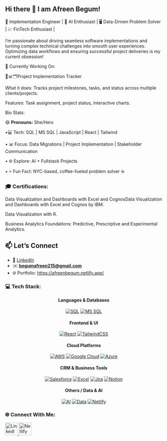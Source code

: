 ## Hi there 👋  I am Afreen Begum!

🌟 Implementation Engineer | 🚀 AI Enthusiast | 🖥️ Data-Driven Problem Solver | 💹 FinTech Enthusiast | 

I’m passionate about driving seamless software implementations and turning complex technical challenges into smooth user experiences. Optimizing data workflows and ensuring successful project deliveries is my current obsession!

🔭 Currently Working On:

🚀📊🗂️Project Implementation Tracker

 What it does: Tracks project milestones, tasks, and status across multiple clients/projects.
 
 Features: Task assignment, project status, interactive charts.





Bio Stats:

😄 **Pronouns:** She/Hers

•💻 Tech: SQL | MS SQL | JavaScript | React | Tailwind

•  📊 Focus: Data Migrations | Project Implementation | Stakeholder Communication

•  🌐 Explore: AI + Fullstack Projects

•  ⚡ Fun Fact: NYC-based, coffee-fueled problem solver ☕


### 🎓 Certifications:

Data Visualization and Dashboards with Excel and CognosData Visualization and Dashboards with Excel and Cognos by IBM.

Data Visualization with R.

Business Analytics Foundations: Predictive, Prescriptive and Experimental Analytics.


## 📫 Let’s Connect
- 💼 [LinkedIn](https://www.linkedin.com/in/afreen-b-04bb1125a)  
- ✉️ **begumafreen215@gmail.com**  
- 🌐 Portfolio: https://afreenbegum.netlify.app/

### 💻 Tech Stack:

<div align="center">


#### Languages & Databases
[![SQL](https://img.shields.io/badge/SQL-4479A1?style=for-the-badge&logo=mysql&logoColor=white)](https://www.mysql.com/)
[![MS SQL](https://img.shields.io/badge/MS%20SQL-CC2927?style=for-the-badge&logo=microsoftsqlserver&logoColor=white)](https://learn.microsoft.com/en-us/sql/sql-server/)

#### Frontend & UI
[![React](https://img.shields.io/badge/React-20232A?style=for-the-badge&logo=react&logoColor=61DAFB)](https://reactjs.org/)
[![TailwindCSS](https://img.shields.io/badge/TailwindCSS-06B6D4?style=for-the-badge&logo=tailwind-css&logoColor=white)](https://tailwindcss.com/)

#### Cloud Platforms
[![AWS](https://img.shields.io/badge/AWS-232F3E?style=for-the-badge&logo=amazon-aws&logoColor=FF9900)](https://aws.amazon.com/)
[![Google Cloud](https://img.shields.io/badge/Google_Cloud-4285F4?style=for-the-badge&logo=google-cloud&logoColor=white)](https://cloud.google.com/)
[![Azure](https://img.shields.io/badge/Microsoft_Azure-0078D4?style=for-the-badge&logo=microsoft-azure&logoColor=white)](https://azure.microsoft.com/)

#### CRM & Business Tools
[![Salesforce](https://img.shields.io/badge/Salesforce-1798C1?style=for-the-badge&logo=salesforce&logoColor=white)](https://www.salesforce.com/)
[![Excel](https://img.shields.io/badge/Excel-217346?style=for-the-badge&logo=microsoft-excel&logoColor=white)](https://www.microsoft.com/en-us/microsoft-365/excel)
[![Jira](https://img.shields.io/badge/Jira-0052CC?style=for-the-badge&logo=jira&logoColor=white)](https://www.atlassian.com/software/jira)
[![Notion](https://img.shields.io/badge/Notion-000000?style=for-the-badge&logo=notion&logoColor=white)](https://www.notion.so/)

#### Others / Data & AI
[![AI](https://img.shields.io/badge/AI-FF6F61?style=for-the-badge)](https://openai.com/)
[![Data](https://img.shields.io/badge/Data-4CAF50?style=for-the-badge)](https://www.dataversity.net/)
[![Netlify](https://img.shields.io/badge/Netlify-00C7B7?style=for-the-badge&logo=netlify&logoColor=white)](https://www.netlify.com/)
</div>



### 🌐 Connect With Me:

<div>
  <a href="https://linkedin.com/in/afreen-b-04bb1125a" target="_blank">
    <img src="https://cdn.jsdelivr.net/gh/devicons/devicon/icons/linkedin/linkedin-original.svg" alt="LinkedIn" height="40"/>
  </a>
  <a href="https://www.netlify.com/" target="_blank">
    <img src="https://img.shields.io/badge/-Netlify-00C7B7?logo=netlify&logoColor=white" alt="Netlify" height="40"/>
  </a>
</div>

